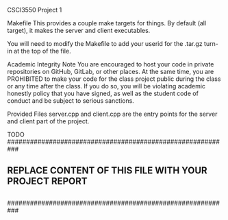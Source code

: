 
CSCI3550 Project 1

Makefile
This provides a couple make targets for things. By default (all target), it makes the server and client executables.

You will need to modify the Makefile to add your userid for the .tar.gz turn-in at the top of the file.

Academic Integrity Note
You are encouraged to host your code in private repositories on GitHub, GitLab, or other places. At the same time, you are PROHIBITED to make your code for the class project public during the class or any time after the class. If you do so, you will be violating academic honestly policy that you have signed, as well as the student code of conduct and be subject to serious sanctions.

Provided Files
server.cpp and client.cpp are the entry points for the server and client part of the project.

TODO
###########################################################
##                                                       ##
## REPLACE CONTENT OF THIS FILE WITH YOUR PROJECT REPORT ##
##                                                       ##
###########################################################